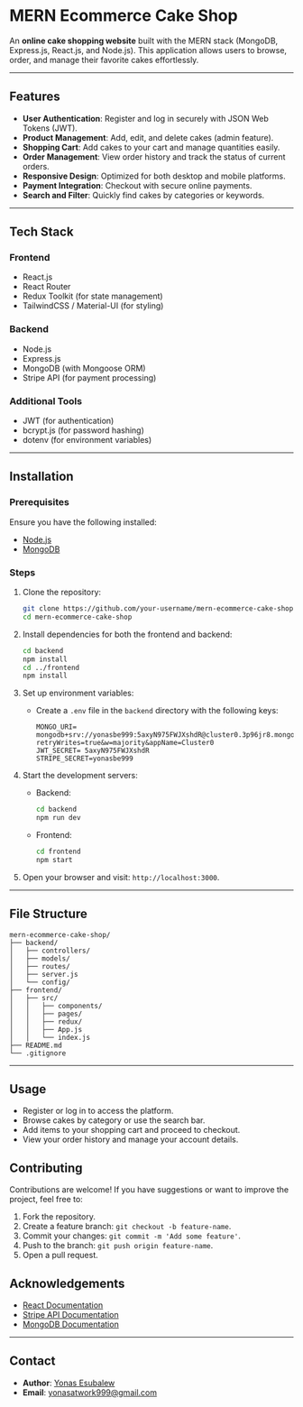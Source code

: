 # MERN Ecommerce Cake Shop

An **online cake shopping website** built with the MERN stack (MongoDB, Express.js, React.js, and Node.js). This application allows users to browse, order, and manage their favorite cakes effortlessly.

---

## Features

- **User Authentication**: Register and log in securely with JSON Web Tokens (JWT).
- **Product Management**: Add, edit, and delete cakes (admin feature).
- **Shopping Cart**: Add cakes to your cart and manage quantities easily.
- **Order Management**: View order history and track the status of current orders.
- **Responsive Design**: Optimized for both desktop and mobile platforms.
- **Payment Integration**: Checkout with secure online payments.
- **Search and Filter**: Quickly find cakes by categories or keywords.

---

## Tech Stack

### Frontend
- React.js
- React Router
- Redux Toolkit (for state management)
- TailwindCSS / Material-UI (for styling)

### Backend
- Node.js
- Express.js
- MongoDB (with Mongoose ORM)
- Stripe API (for payment processing)

### Additional Tools
- JWT (for authentication)
- bcrypt.js (for password hashing)
- dotenv (for environment variables)

---

## Installation

### Prerequisites
Ensure you have the following installed:
- [Node.js](https://nodejs.org/)
- [MongoDB](https://www.mongodb.com/)

### Steps

1. Clone the repository:
   ```bash
   git clone https://github.com/your-username/mern-ecommerce-cake-shop.git
   cd mern-ecommerce-cake-shop
   ```

2. Install dependencies for both the frontend and backend:
   ```bash
   cd backend
   npm install
   cd ../frontend
   npm install
   ```

3. Set up environment variables:
   - Create a `.env` file in the `backend` directory with the following keys:
     ```env
     MONGO_URI= mongodb+srv://yonasbe999:5axyN975FWJXshdR@cluster0.3p96jr8.mongodb.net/Ecommerse_App?retryWrites=true&w=majority&appName=Cluster0
     JWT_SECRET= 5axyN975FWJXshdR
     STRIPE_SECRET=yonasbe999
     ```

4. Start the development servers:
   - Backend:
     ```bash
     cd backend
     npm run dev
     ```
   - Frontend:
     ```bash
     cd frontend
     npm start
     ```

5. Open your browser and visit: `http://localhost:3000`.

---

## File Structure

```
mern-ecommerce-cake-shop/
├── backend/
│   ├── controllers/
│   ├── models/
│   ├── routes/
│   ├── server.js
│   └── config/
├── frontend/
│   ├── src/
│   │   ├── components/
│   │   ├── pages/
│   │   ├── redux/
│   │   ├── App.js
│   │   └── index.js
├── README.md
└── .gitignore
```

---

## Usage

- Register or log in to access the platform.
- Browse cakes by category or use the search bar.
- Add items to your shopping cart and proceed to checkout.
- View your order history and manage your account details.

## Contributing

Contributions are welcome! If you have suggestions or want to improve the project, feel free to:

1. Fork the repository.
2. Create a feature branch: `git checkout -b feature-name`.
3. Commit your changes: `git commit -m 'Add some feature'`.
4. Push to the branch: `git push origin feature-name`.
5. Open a pull request.

## Acknowledgements

- [React Documentation](https://reactjs.org/docs/getting-started.html)
- [Stripe API Documentation](https://stripe.com/docs/api)
- [MongoDB Documentation](https://www.mongodb.com/docs/)

---

## Contact

- **Author**: [Yonas Esubalew](https://github.com/Yonas-Esubalew)
- **Email**: yonasatwork999@gmail.com
